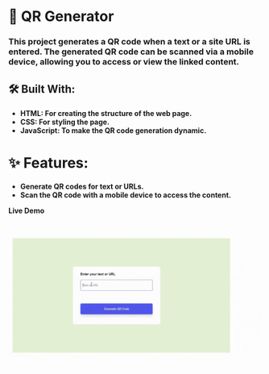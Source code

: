 <h1> 📱 QR Generator </h1>

<h3> This project generates a QR code when a text or a site URL is entered. The generated QR code can be scanned via a mobile device, allowing you to access or view the linked content. </h3>

<h2> 🛠️ Built With: </h2>

<h4> 
<ul>
<li> <b> HTML: </b> For creating the structure of the web page. </li>
<li> <b> CSS: </b> For styling the page. </li>
<li> <b> JavaScript: </b> To make the QR code generation dynamic. </li>
 </ul>
</h4>

<h1> ✨ Features: </h1>

<h4> 
<ul>
<li> Generate QR codes for text or URLs.  </li>
<li> Scan the QR code with a mobile device to access the content. </li>
</ul>
</h

# Live Demo

![](QrGenerator.gif)
